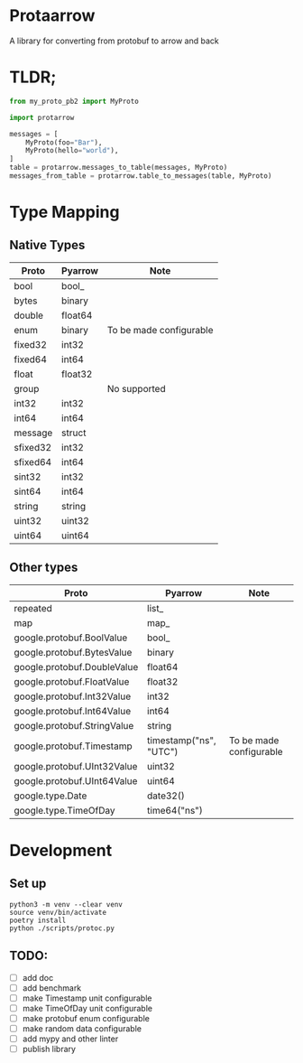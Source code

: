 # Protaarrow

A library for converting from protobuf to arrow and back 

# TLDR;

```python
from my_proto_pb2 import MyProto

import protarrow

messages = [
    MyProto(foo="Bar"),
    MyProto(hello="world"),
]
table = protarrow.messages_to_table(messages, MyProto)
messages_from_table = protarrow.table_to_messages(table, MyProto)
```

# Type Mapping

## Native Types

| Proto    | Pyarrow | Note                    |
|----------|---------|-------------------------|
| bool     | bool_   |                         |
| bytes    | binary  |                         |
| double   | float64 |                         |
| enum     | binary  | To be made configurable |
| fixed32  | int32   |                         |
| fixed64  | int64   |                         |
| float    | float32 |                         |
| group    |         | No supported            |
| int32    | int32   |                         |
| int64    | int64   |                         |
| message  | struct  |                         |
| sfixed32 | int32   |                         |
| sfixed64 | int64   |                         |
| sint32   | int32   |                         |
| sint64   | int64   |                         |
| string   | string  |                         |
| uint32   | uint32  |                         |
| uint64   | uint64  |                         |

## Other types


| Proto                       | Pyarrow                | Note                    |
|-----------------------------|------------------------|-------------------------|
| repeated                    | list_                  |                         |
| map                         | map_                   |                         |
| google.protobuf.BoolValue   | bool_                  |                         |
| google.protobuf.BytesValue  | binary                 |                         |
| google.protobuf.DoubleValue | float64                |                         |
| google.protobuf.FloatValue  | float32                |                         |
| google.protobuf.Int32Value  | int32                  |                         |
| google.protobuf.Int64Value  | int64                  |                         |
| google.protobuf.StringValue | string                 |                         |
| google.protobuf.Timestamp   | timestamp("ns", "UTC") | To be made configurable |
| google.protobuf.UInt32Value | uint32                 |                         |
| google.protobuf.UInt64Value | uint64                 |                         |
| google.type.Date            | date32()               |                         |
| google.type.TimeOfDay       | time64("ns")           |                         |




# Development

## Set up

```shell
python3 -m venv --clear venv
source venv/bin/activate
poetry install
python ./scripts/protoc.py
```

## TODO:

* [ ] add doc
* [ ] add benchmark
* [ ] make Timestamp unit configurable
* [ ] make TimeOfDay unit configurable
* [ ] make protobuf enum configurable
* [ ] make random data configurable
* [ ] add mypy and other linter
* [ ] publish library
